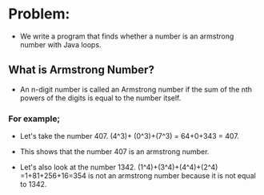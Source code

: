# Problem:
* We write a program that finds whether a number is an armstrong number with Java loops.

## What is Armstrong Number?
* An n-digit number is called an Armstrong number if the sum of the nth powers of the digits is equal to the number itself.

### For example;
* Let's take the number 407. (4^3)+ (0^3)+(7^3) = 64+0+343 = 407. 
* This shows that the number 407 is an armstrong number.

* Let's also look at the number 1342. (1^4)+(3^4)+(4^4)+(2^4) =1+81+256+16=354 is not an armstrong number because it is not equal to 1342.
